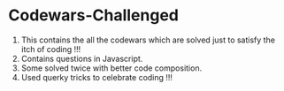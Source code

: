 # Codewars-Challenged

1. This contains the all the codewars which are solved just to satisfy the itch of coding !!!
2. Contains questions in Javascript. 
3. Some solved twice with better code composition.
4. Used querky tricks to celebrate coding !!! 

